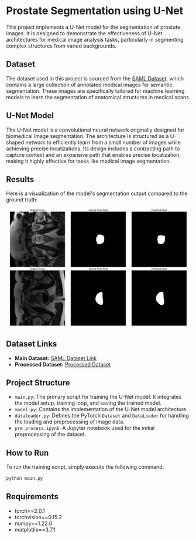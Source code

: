 # Prostate Segmentation using U-Net

This project implements a U-Net model for the segmentation of prostate images. It is designed to demonstrate the effectiveness of U-Net architectures for medical image analysis tasks, particularly in segmenting complex structures from varied backgrounds.

## Dataset

The dataset used in this project is sourced from the [SAML Dataset](https://liuquande.github.io/SAML/), which contains a large collection of annotated medical images for semantic segmentation. These images are specifically tailored for machine learning models to learn the segmentation of anatomical structures in medical scans.

## U-Net Model

The U-Net model is a convolutional neural network originally designed for biomedical image segmentation. The architecture is structured as a U-shaped network to efficiently learn from a small number of images while achieving precise localizations. Its design includes a contracting path to capture context and an expansive path that enables precise localization, making it highly effective for tasks like medical image segmentation.

## Results

Here is a visualization of the model's segmentation output compared to the ground truth:

![Segmentation Results](result/Figure_2.png)

## Dataset Links

- **Main Dataset:** [SAML Dataset Link](https://drive.google.com/file/d/1TtrjnlnJ1yqr5m4LUGMelKTQXtvZaru-/view?usp=sharing)
- **Processed Dataset:** [Processed Dataset](https://drive.google.com/file/d/16Xrat8Sop6E0B6eK4TMTAz4Wu6VaAPPD/view?usp=sharing)

## Project Structure

- `main.py`: The primary script for training the U-Net model. It integrates the model setup, training loop, and saving the trained model.
- `model.py`: Contains the implementation of the U-Net model architecture.
- `dataloader.py`: Defines the PyTorch `Dataset` and `DataLoader` for handling the loading and preprocessing of image data.
- `pre_process.ipynb`: A Jupyter notebook used for the initial preprocessing of the dataset.

## How to Run

To run the training script, simply execute the following command:

```bash
python main.py
```

## Requirements

- torch==2.0.1
- torchvision==0.15.2
- numpy==1.22.0
- matplotlib==3.7.1